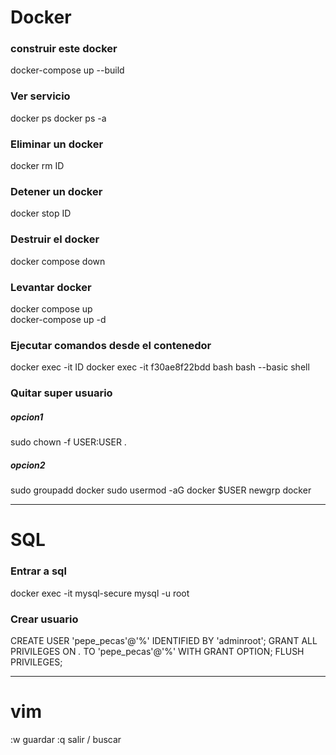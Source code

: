 # Docker

### construir este docker 
docker-compose up --build

### Ver servicio
docker ps
docker ps -a

### Eliminar un docker
docker rm ID

### Detener un docker 
docker stop ID

### Destruir el docker
docker compose down

### Levantar docker
docker compose up				
docker-compose up -d

### Ejecutar comandos desde el contenedor
docker exec -it ID
docker exec -it f30ae8f22bdd bash
bash --basic shell

### Quitar super usuario
##### opcion1
sudo chown -f USER:USER .

##### opcion2
sudo groupadd docker
sudo usermod -aG docker $USER
newgrp docker

---
# SQL

### Entrar a sql
docker exec -it mysql-secure mysql -u root

### Crear usuario
CREATE USER 'pepe_pecas'@'%' IDENTIFIED BY 'adminroot';
GRANT ALL PRIVILEGES ON *.* TO 'pepe_pecas'@'%' WITH GRANT OPTION;
FLUSH PRIVILEGES;

---

# vim
:w guardar
:q salir
/ buscar
